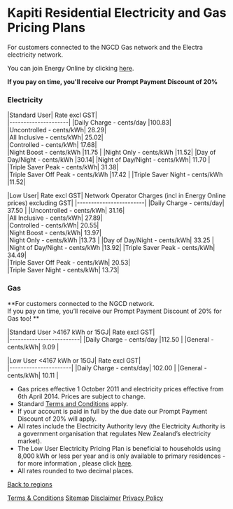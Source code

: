 # Kapiti Residential Electricity and Gas Pricing Plans
For customers connected to the NGCD Gas network and the Electra electricity network.


You can join Energy Online by clicking [here](http://www.energyonline.co.nz/Default.aspx?tabid=98).

**If you pay on time, you'll receive our Prompt Payment Discount of 20%**


### Electricity
|Standard User|	Rate excl GST|	
|---------------------|
|Daily Charge - cents/day	|100.83|	
|Uncontrolled - cents/kWh|	28.29|	
|All Inclusive - cents/kWh|	25.02|	
|Controlled - cents/kWh|	17.68|	
|Night Boost - cents/kWh	|11.75	|
|Night Only - cents/kWh	|11.52|	
|Day of Day/Night - cents/kWh	|30.14|	
|Night of Day/Night - cents/kWh|	11.70	|
|Triple Saver Peak - cents/kWh|	31.38|	
|Triple Saver Off Peak - cents/kWh	|17.42	|
|Triple Saver Night - cents/kWh	|11.52|	
 

|Low User|	Rate excl GST|	Network Operator Charges (incl in Energy Online prices) excluding GST|
|------------------------|
|Daily Charge - cents/day|	37.50	|
|Uncontrolled - cents/kWh|	31.16|	
|All Inclusive - cents/kWh|	27.89|	
|Controlled - cents/kWh|	20.55|	
|Night Boost - cents/kWh|	13.97|	
|Night Only - cents/kWh	|13.73	|
|Day of Day/Night - cents/kWh|	33.25	|
|Night of Day/Night - cents/kWh	|13.92|	
|Triple Saver Peak - cents/kWh|	34.49|	
|Triple Saver Off Peak - cents/kWh|	20.53|	
|Triple Saver Night - cents/kWh|	13.73|	


### Gas

**For customers connected to the NGCD network.		
If you pay on time, you’ll receive our Prompt Payment Discount of 20% for Gas too!	**	

|Standard User >4167 kWh or 15GJ|	Rate excl GST|	
|-------------------------|
|Daily Charge - cents/day	|112.50	|
|General - cents/kWh|	9.09	|
 

|Low User <4167 kWh or 15GJ|	Rate excl GST|	
|----------------------|
|Daily Charge - cents/day|	102.00	|
|General - cents/kWh|	10.11	|

- Gas prices effective 1 October 2011 and electricity prices effective from 6th April 2014. Prices are subject to change. 
- Standard [Terms and Conditions](http://www.energyonline.co.nz/terms) apply.
- If your account is paid in full by the due date our Prompt Payment Discount of 20% will apply.
- All rates include the Electricity Authority levy (the Electricity Authority is a government organisation that regulates New Zealand’s electricity market).
- The Low User Electricity Pricing Plan is beneficial to households using 8,000 kWh or less per year and is only available to primary residences - for more information , please click [here](http://www.energyonline.co.nz/Default.aspx?tabid=148).
- All rates rounded to two decimal places.

[Back to regions](http://www.energyonline.co.nz/residential/pricing_plans/electricity_and_gas_pricing_plans)

[Terms & Conditions](http://www.energyonline.co.nz/terms)
[Sitemap](http://www.energyonline.co.nz/home/site_map)
[Disclaimer](http://www.energyonline.co.nz/home/site_map/disclaimer)
[Privacy Policy](http://www.energyonline.co.nz/home/site_map/privacy_policy)